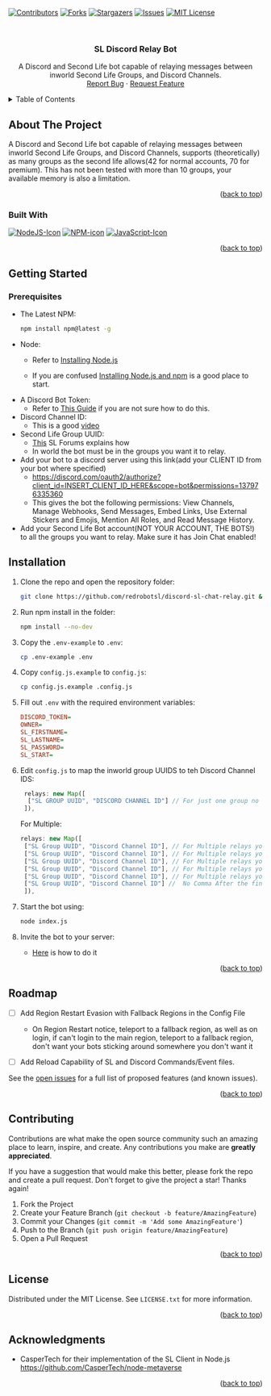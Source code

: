 <!-- Improved compatibility of back to top link: See: https://github.com/othneildrew/Best-README-Template/pull/73 -->
<a name="readme-top"></a>
<!--
*** Thanks for checking out the Best-README-Template. If you have a suggestion
*** that would make this better, please fork the repo and create a pull request
*** or simply open an issue with the tag "enhancement".
*** Don't forget to give the project a star!
*** Thanks again! Now go create something AMAZING! :D
-->

<!-- PROJECT SHIELDS -->
<!--
*** I'm using markdown "reference style" links for readability.
*** Reference links are enclosed in brackets [ ] instead of parentheses ( ).
*** See the bottom of this document for the declaration of the reference variables
*** for contributors-url, forks-url, etc. This is an optional, concise syntax you may use.
*** https://www.markdownguide.org/basic-syntax/#reference-style-links
-->
[![Contributors][contributors-shield]][contributors-URL]
[![Forks][forks-shield]][forks-URL]
[![Stargazers][stars-shield]][stars-URL]
[![Issues][issues-shield]][issues-URL]
[![MIT License][license-shield]][license-URL]

<!-- PROJECT LOGO -->
<br />
<!-- <div align="center">
  <a href="https://github.com/github_username/repo_name">
    <img src="images/logo.png" alt="Logo" width="80" height="80">
  </a> -->

<h3 align="center">SL Discord Relay Bot</h3>

  <p align="center">
A Discord and Second Life bot capable of relaying messages between inworld Second Life Groups, and Discord Channels. 
    <br />
    <a href="https://github.com/github_username/repo_name/issues">Report Bug</a>
    ·
    <a href="https://github.com/github_username/repo_name/issues">Request Feature</a>
  </p>
</div>

<!-- TABLE OF CONTENTS -->
<details>
  <summary>Table of Contents</summary>
  <ol>
    <li>
      <a href="#about-the-project">About The Project</a>
      <ul>
        <li><a href="#built-with">Built With</a></li>
      </ul>
    </li>
    <li>
      <a href="#getting-started">Getting Started</a>
      <ul>
        <li><a href="#prerequisites">Prerequisites</a></li>
        <li><a href="#installation">Installation</a></li>
      </ul>
    </li>
    <li><a href="#roadmap">Roadmap</a></li>
    <li><a href="#contributing">Contributing</a></li>
    <li><a href="#license">License</a></li>
    <li><a href="#acknowledgments">Acknowledgments</a></li>
  </ol>
</details>

<!-- ABOUT THE PROJECT -->
## About The Project
A Discord and Second Life bot capable of relaying messages between inworld Second Life Groups, and Discord Channels, supports (theoretically) as many groups as the second life allows(42 for normal accounts, 70 for premium). This has not been tested with more than 10 groups, your available memory is also a limitation.

<!-- [![Product Name Screen Shot][product-screenshot]](https://example.com) --> 

<p align="right">(<a href="#readme-top">back to top</a>)</p>

### Built With
  [![NodeJS-Icon]][NodeJs-URL]
  [![NPM-icon]][NPM-URL]
  [![JavaScript-Icon]][JavaScript-URL]

<p align="right">(<a href="#readme-top">back to top</a>)</p>

<!-- GETTING STARTED -->
## Getting Started

### Prerequisites

* The Latest NPM:
  ```sh
  npm install npm@latest -g
  ```
*  Node:
    * Refer to [Installing Node.js](https://nodejs.org/en/download/current)
 
    *  If you are confused [Installing Node.js and npm](https://docs.npmjs.com/downloading-and-installing-node-js-and-npm) is a good place to start. 
*  A Discord Bot Token:
    * Refer to [This Guide](https://discordjs.guide/preparations/setting-up-a-bot-application.html#creating-your-bot) if you are not sure how to do this.
* Discord Channel ID:
    * This is a good [video](https://www.youtube.com/watch?v=NLWtSHWKbAI)
* Second Life Group UUID:
    * [This](https://community.secondlife.com/forums/topic/358216-how-doi-find-a-group-uuid-key/) SL Forums explains how
    * In world the bot must be in the groups you want it to relay.
* Add your bot to a discord server using this link(add your CLIENT ID from your bot where specified)
    * https://discord.com/oauth2/authorize?client_id=INSERT_CLIENT_ID_HERE&scope=bot&permissions=137976335360
    * This gives the bot the following permissions: View Channels, Manage Webhooks, Send Messages, Embed Links, Use External Stickers and Emojis, Mention All Roles, and Read Message History. 
* Add your Second Life Bot account(NOT YOUR ACCOUNT, THE BOTS!) to all the groups you want to relay. Make sure it has Join Chat enabled!

## Installation

1. Clone the repo and open the repository folder:
   ```sh
   git clone https://github.com/redrobotsl/discord-sl-chat-relay.git && cd discord-sl-chat-relay
   ```
2. Run npm install in the folder:
   ```sh
   npm install --no-dev
   ```
3. Copy the `.env-example` to `.env`:
    ```sh
    cp .env-example .env
    ```
4. Copy `config.js.example` to `config.js`:
    ```sh 
    cp config.js.example .config.js
     ```
5. Fill out `.env` with the required environment variables:
   ```ini
   DISCORD_TOKEN= 
   OWNER= 
   SL_FIRSTNAME= 
   SL_LASTNAME= 
   SL_PASSWORD= 
   SL_START=
   ```
6. Edit `config.js` to map the inworld group UUIDS to teh Discord Channel IDS:
   ```js
    relays: new Map([
     ["SL GROUP UUID", "DISCORD CHANNEL ID"] // For just one group no comma after the bracket
    ]),
   ```

   For Multiple:
    
 
    ```js
	relays: new Map([
	 ["SL Group UUID", "Discord Channel ID"], // For Multiple relays you need a comma after each bracket but the last one
	 ["SL Group UUID", "Discord Channel ID"], // For Multiple relays you need a comma after each bracket but the last one
	 ["SL Group UUID", "Discord Channel ID"], // For Multiple relays you need a comma after each bracket but the last one
	 ["SL Group UUID", "Discord Channel ID"], // For Multiple relays you need a comma after each bracket but the last one
	 ["SL Group UUID", "Discord Channel ID"], // For Multiple relays you need a comma after each bracket but the last one
	 ["SL Group UUID", "Discord Channel ID"] //  No Comma After the final bracket.
	 ]),
   ```

7. Start the bot using:
 
   ```sh
   node index.js
   ```

8. Invite the bot to your server:  
    * [Here](https://discordjs.guide/preparations/adding-your-bot-to-servers.html#bot-invite-links) is how to do it
  

<p align="right">(<a href="#readme-top">back to top</a>)</p>

<!-- ROADMAP -->

## Roadmap

- [ ] Add Region Restart Evasion with Fallback Regions in the Config File
    - On Region Restart notice, teleport to a fallback region, as well as on login, if can't login to the main region, teleport to a fallback region, don't want your bots sticking around somewhere you don't want it

- [ ] Add Reload Capability of SL and Discord Commands/Event files.

See the [open issues](https://github.com/redrobotsl/discord-sl-chat-relay/issues) for a full list of proposed features (and known issues).

<p align="right">(<a href="#readme-top">back to top</a>)</p>

<!-- CONTRIBUTING -->

## Contributing

Contributions are what make the open source community such an amazing place to learn, inspire, and create. Any contributions you make are **greatly appreciated**.

If you have a suggestion that would make this better, please fork the repo and create a pull request. 
Don't forget to give the project a star! Thanks again!

1. Fork the Project
2. Create your Feature Branch (`git checkout -b feature/AmazingFeature`)
3. Commit your Changes (`git commit -m 'Add some AmazingFeature'`)
4. Push to the Branch (`git push origin feature/AmazingFeature`)
5. Open a Pull Request

<p align="right">(<a href="#readme-top">back to top</a>)</p>

<!-- LICENSE -->

## License

Distributed under the MIT License. See `LICENSE.txt` for more information.

<p align="right">(<a href="#readme-top">back to top</a>)</p>

<!-- ACKNOWLEDGMENTS -->

## Acknowledgments

* CasperTech for their implementation of the SL Client in Node.js https://github.com/CasperTech/node-metaverse
<!-- * []() --> 

<p align="right">(<a href="#readme-top">back to top</a>)</p>

<!-- MARKDOWN LINKS & IMAGES -->
<!-- https://www.markdownguide.org/basic-syntax/#reference-style-links -->
[contributors-shield]: https://img.shields.io/github/contributors/redrobotsl/discord-sl-chat-relay.svg?style=for-the-badge
[contributors-URL]: https://github.com/redrobotsl/discord-sl-chat-relay/graphs/contributors
[forks-shield]: https://img.shields.io/github/forks/redrobotsl/discord-sl-chat-relay.svg?style=for-the-badge
[forks-URL]: https://github.com/redrobotsl/discord-sl-chat-relay/network/members
[stars-shield]: https://img.shields.io/github/stars/redrobotsl/discord-sl-chat-relay.svg?style=for-the-badge
[stars-URL]: https://github.com/redrobotsl/discord-sl-chat-relay/stargazers
[issues-shield]: https://img.shields.io/github/issues/redrobotsl/discord-sl-chat-relay.svg?style=for-the-badge
[issues-URL]: https://github.com/redrobotsl/discord-sl-chat-relay/issues
[license-shield]: https://img.shields.io/github/license/redrobotsl/discord-sl-chat-relay.svg?style=for-the-badge
[license-URL]: https://github.com/redrobotsl/discord-sl-chat-relay/blob/master/LICENSE
[JavaScript-Icon]: https://img.shields.io/badge/javascript-%23323330.svg?style=for-the-badge&logo=javascript&logoColor=%23F7DF1E
[JavaScript-URL]: https://www.javascript.com/
[NPM-Icon]: https://img.shields.io/badge/NPM-%23CB3837.svg?style=for-the-badge&logo=npm&logoColor=white 
[NPM-URL]:  https://www.npmjs.com/
[NodeJs-Icon]: https://img.shields.io/badge/node.js-6DA55F?style=for-the-badge&logo=node.js&logoColor=white
[NodeJS-URL]: https://nodejs.org/en